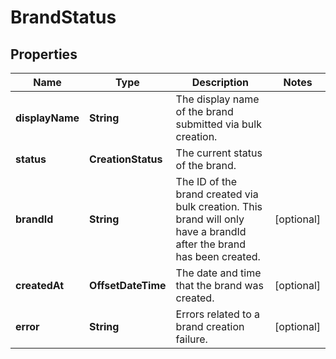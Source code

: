 

# BrandStatus


## Properties

| Name | Type | Description | Notes |
|------------ | ------------- | ------------- | -------------|
|**displayName** | **String** | The display name of the brand submitted via bulk creation. |  |
|**status** | **CreationStatus** | The current status of the brand. |  |
|**brandId** | **String** | The ID of the brand created via bulk creation. This brand will only have a brandId after the brand has been created. |  [optional] |
|**createdAt** | **OffsetDateTime** | The date and time that the brand was created. |  [optional] |
|**error** | **String** | Errors related to a brand creation failure. |  [optional] |



